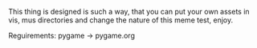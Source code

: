 This thing is designed is such a way, that you can put your own
assets in vis, mus directories and change the nature of this
meme test, enjoy.

Reguirements: pygame -> pygame.org

